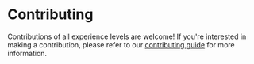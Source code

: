 # Contributing

Contributions of all experience levels are welcome! If you're interested in making a contribution,
please refer to our [contributing guide](https://vizro.readthedocs.io/en/stable/pages/explanation/contributing/) for more information.